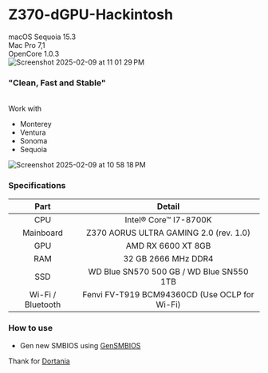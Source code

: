 # Z370-dGPU-Hackintosh
macOS Sequoia 15.3<br>
Mac Pro 7,1<br>
OpenCore 1.0.3<br>
![Screenshot 2025-02-09 at 11 01 29 PM](https://github.com/user-attachments/assets/a1966262-9086-46e0-9293-8540123b275e)

### "Clean, Fast and Stable"

<br>Work with 
- Monterey
- Ventura
- Sonoma
- Sequoia

![Screenshot 2025-02-09 at 10 58 18 PM](https://github.com/user-attachments/assets/cef82367-d464-48ae-9d1a-34b61ff5ff7d)

### Specifications
|Part|Detail|
| :---: | :---: |
|CPU|Intel® Core™ I7-8700K|
|Mainboard|Z370 AORUS ULTRA GAMING 2.0 (rev. 1.0)|
|GPU|AMD RX 6600 XT 8GB|
|RAM|32 GB 2666 MHz DDR4|
|SSD|WD Blue SN570 500 GB / WD Blue SN550 1TB|
|Wi-Fi / Bluetooth|Fenvi FV-T919 BCM94360CD (Use OCLP for Wi-Fi)|

### How to use
- Gen new SMBIOS using [GenSMBIOS](https://github.com/corpnewt/GenSMBIOS)

Thank for [Dortania](https://dortania.github.io/OpenCore-Install-Guide/)
